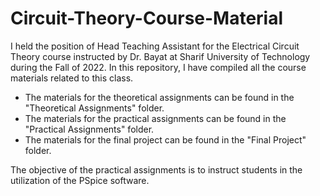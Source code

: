 # Circuit-Theory-Course-Material

I held the position of Head Teaching Assistant for the Electrical Circuit Theory course instructed by Dr. Bayat at Sharif University of Technology during the Fall of 2022. In this repository, I have compiled all the course materials related to this class.
- The materials for the theoretical assignments can be found in the "Theoretical Assignments" folder.
- The materials for the practical assignments can be found in the "Practical Assignments" folder.
- The materials for the final project can be found in the "Final Project" folder.

The objective of the practical assignments is to instruct students in the utilization of the PSpice software.
